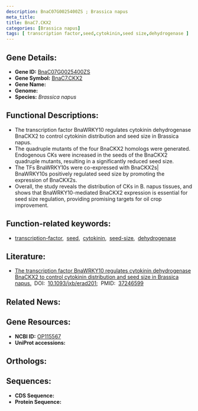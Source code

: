 ```yaml
---
description: BnaC07G0025400ZS ; Brassica napus
meta_title:
title: BnaC7.CKX2
categories: [Brassica napus]
tags: [ transcription factor,seed,cytokinin,seed size,dehydrogenase ]
---
```


## Gene Details:
- **Gene ID:** [BnaC07G0025400ZS]()
- **Gene Symbol:** <u>BnaC7.CKX2</u>
- **Gene Name:** 
- **Genome:** []()
- **Species:** *Brassica napus*

## Functional Descriptions:
   - The transcription factor BnaWRKY10 regulates cytokinin dehydrogenase BnaCKX2 to control cytokinin distribution and seed size in Brassica napus.
   - The quadruple mutants of the four BnaCKX2 homologs were generated. Endogenous CKs were increased in the seeds of the BnaCKX2 quadruple mutants, resulting in a significantly reduced seed size.
   - The TFs BnaWRKY10s were co-expressed with BnaCKX2s| BnaWRKY10s positively regulated seed size by promoting the expression of BnaCKX2s.
   - Overall, the study reveals the distribution of CKs in B. napus tissues, and shows that BnaWRKY10-mediated BnaCKX2 expression is essential for seed size regulation, providing promising targets for oil crop improvement.

## Function-related keywords:
   - [transcription-factor](/tags/transcription-factor/),&nbsp;&nbsp;[seed](/tags/seed/),&nbsp;&nbsp;[cytokinin](/tags/cytokinin/),&nbsp;&nbsp;[seed-size](/tags/seed-size/),&nbsp;&nbsp;[dehydrogenase](/tags/dehydrogenase/)

## Literature:
   - [The transcription factor BnaWRKY10 regulates cytokinin dehydrogenase BnaCKX2 to control cytokinin distribution and seed size in Brassica napus.](https://doi.org/10.1093/jxb/erad201)&nbsp;&nbsp;DOI:&nbsp;&nbsp;[10.1093/jxb/erad201](https://doi.org/10.1093/jxb/erad201);&nbsp;&nbsp;PMID:&nbsp;&nbsp;[37246599](https://pubmed.ncbi.nlm.nih.gov/37246599/)

## Related News:

## Gene Resources:
- **NCBI ID:**  [OP115567](https://www.ncbi.nlm.nih.gov/gene/?term=OP115567)
- **UniProt accessions:**  [](https://www.uniprot.org/uniprotkb//entry)

## Orthologs:

## Sequences:
- **CDS Sequence:**
- **Protein Sequence:**
